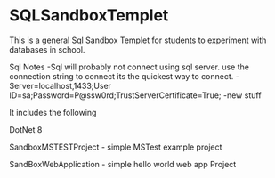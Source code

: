 # SQLSandboxTemplet
This is a general Sql Sandbox Templet for students to experiment with databases in school.


Sql Notes
    -Sql will probably not connect using sql server. use the connection string to connect its the quickest way to connect.
    -Server=localhost,1433;User ID=sa;Password=P@ssw0rd;TrustServerCertificate=True;
    -new stuff

It includes the following 

DotNet 8 

SandboxMSTESTProject
    - simple MSTest example project

SandBoxWebApplication
    - simple hello world web app Project


